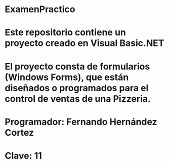 # ExamenPractico
# Este repositorio contiene un proyecto creado en Visual Basic.NET
# El proyecto consta de formularios (Windows Forms), que están diseñados o programados para el control de ventas de una Pizzeria.

# Programador: Fernando Hernández Cortez
# Clave: 11
